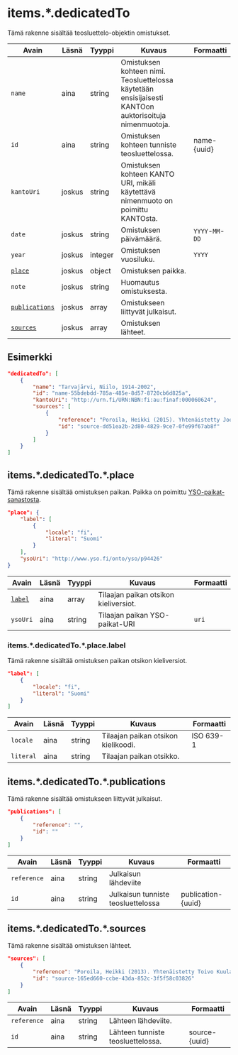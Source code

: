# items.\*.dedicatedTo

Tämä rakenne sisältää teosluettelo-objektin omistukset.

| Avain | Läsnä | Tyyppi | Kuvaus | Formaatti |
| --- | --- | --- | --- | --- |
| `name` | aina | string | Omistuksen kohteen nimi. Teosluettelossa käytetään ensisijaisesti KANTOon auktorisoituja nimenmuotoja. | |
| `id` | aina | string | Omistuksen kohteen tunniste teosluettelossa. | name-{uuid} |
| `kantoUri` | joskus | string | Omistuksen kohteen KANTO URI, mikäli käytettävä nimenmuoto on poimittu KANTOsta. | |
| `date` | joskus | string  | Omistuksen päivämäärä. |  `YYYY`-`MM`-`DD`  |
| `year` | joskus | integer | Omistuksen vuosiluku. | `YYYY` |
| [`place`](#itemsdedicatedtoplace) | joskus | object  | Omistuksen paikka. | |
| `note` | joskus | string | Huomautus omistuksesta. | |
| [`publications`](#itemsdedicatedtopublications) | joskus | array | Omistukseen liittyvät julkaisut. | |
| [`sources`](#itemsdedicatedtosources) | joskus | array | Omistuksen lähteet. | |

## Esimerkki

```JSON
"dedicatedTo": [
    {
        "name": "Tarvajärvi, Niilo, 1914-2002",
        "id": "name-55bdebdd-785a-485e-8d57-8720cb6d825a",
        "kantoUri": "http://urn.fi/URN:NBN:fi:au:finaf:000060624",
        "sources": [
            {
                "reference": "Poroila, Heikki (2015). Yhtenäistetty Joonas Kokkonen. Helsinki, Suomen musiikkikirjastoyhdistys. Suomen musiikkikirjastoyhdistyksen julkaisusarja, 183. PDF. ISBN 978-952-5363-81-4. ",
                "id": "source-dd51ea2b-2d80-4829-9ce7-0fe99f67ab8f"
            }
        ]
    }
]
```

## items.\*.dedicatedTo.\*.place

Tämä rakenne sisältää omistuksen paikan. Paikka on poimittu [YSO-paikat-sanastosta](https://finto.fi/yso-paikat/fi/).

```JSON
"place": {
    "label": [
        {
            "locale": "fi",
            "literal": "Suomi"
        }
    ],
    "ysoUri": "http://www.yso.fi/onto/yso/p94426"
}
```

| Avain | Läsnä | Tyyppi | Kuvaus | Formaatti |
| --- | --- | --- | --- | --- |
| [`label`](#itemsdedicatedtoplacelabel) | aina | array | Tilaajan paikan otsikon kieliversiot. | |
| `ysoUri` | aina | string | Tilaajan paikan YSO-paikat-URI | `uri` |

### items.\*.dedicatedTo.\*.place.label

Tämä rakenne sisältää omistuksen paikan otsikon kieliversiot.

```JSON
"label": [
    {
        "locale": "fi",
        "literal": "Suomi"
    }
]
```

| Avain | Läsnä | Tyyppi | Kuvaus | Formaatti |
| --- | --- | --- | --- | --- |
| `locale` | aina | string | Tilaajan paikan otsikon kielikoodi. | ISO 639-1 |
| `literal` | aina | string | Tilaajan paikan otsikko. | |

## items.\*.dedicatedTo.\*.publications

Tämä rakenne sisältää omistukseen liittyvät julkaisut.

```JSON
"publications": [
    {
        "reference": "",
        "id": ""
    }
]
```

| Avain | Läsnä | Tyyppi | Kuvaus | Formaatti |
| --- | --- | --- | --- | --- |
| `reference` | aina | string | Julkaisun lähdeviite | |
| `id` | aina | string | Julkaisun tunniste teosluettelossa | publication-{uuid} |

## items.\*.dedicatedTo.\*.sources

Tämä rakenne sisältää omistuksen lähteet.

```JSON
"sources": [
    {
        "reference": "Poroila, Heikki (2013). Yhtenäistetty Toivo Kuula. Teosten yhtenäistettyjen nimekkeiden ohjeluettelo. Helsinki, Suomen musiikkikirjastoyhdistys. Suomen musiikkikirjastoyhdistyksen julkaisusarja, 154. Toinen laitos, verkkoversio 1.0. ISBN 978-952-5363-53-1.",
        "id": "source-165ed660-ccbe-43da-852c-3f5f58c03826"
    }
]
```

| Avain | Läsnä | Tyyppi | Kuvaus | Formaatti |
| --- | --- | --- | --- | --- |
| `reference` | aina | string | Lähteen lähdeviite. | |
| `id` | aina | string | Lähteen tunniste teosluettelossa. | source-{uuid} |